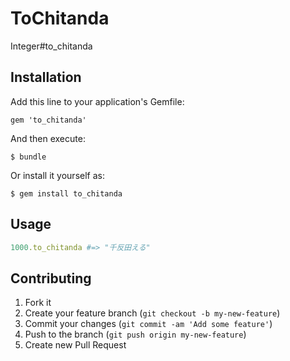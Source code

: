 # ToChitanda

Integer#to_chitanda

## Installation

Add this line to your application's Gemfile:

    gem 'to_chitanda'

And then execute:

    $ bundle

Or install it yourself as:

    $ gem install to_chitanda

## Usage

```ruby
1000.to_chitanda #=> "千反田える"
```

## Contributing

1. Fork it
2. Create your feature branch (`git checkout -b my-new-feature`)
3. Commit your changes (`git commit -am 'Add some feature'`)
4. Push to the branch (`git push origin my-new-feature`)
5. Create new Pull Request
